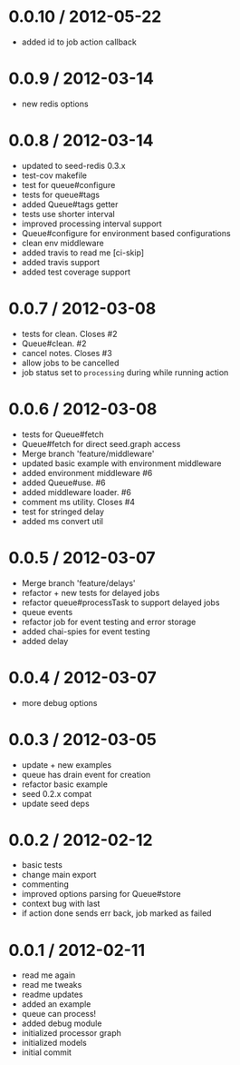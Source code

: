 
0.0.10 / 2012-05-22 
==================

  * added id to job action callback

0.0.9 / 2012-03-14 
==================

  * new redis options

0.0.8 / 2012-03-14 
==================

  * updated to seed-redis 0.3.x
  * test-cov makefile
  * test for queue#configure
  * tests for queue#tags
  * added Queue#tags getter
  * tests use shorter interval
  * improved processing interval support
  * Queue#configure for environment based configurations
  * clean env middleware
  * added travis to read me [ci-skip]
  * added travis support
  * added test coverage support

0.0.7 / 2012-03-08 
==================

  * tests for clean. Closes #2
  * Queue#clean. #2
  * cancel notes. Closes #3
  * allow jobs to be cancelled
  * job status set to `processing` during while running action

0.0.6 / 2012-03-08 
==================

  * tests for Queue#fetch
  * Queue#fetch for direct seed.graph access
  * Merge branch 'feature/middleware'
  * updated basic example with environment middleware
  * added environment middleware #6
  * added Queue#use. #6
  * added middleware loader. #6
  * comment ms utility. Closes #4
  * test for stringed delay
  * added ms convert util

0.0.5 / 2012-03-07 
==================

  * Merge branch 'feature/delays'
  * refactor + new tests for delayed jobs
  * refactor queue#processTask to support delayed jobs
  * queue events
  * refactor job for event testing and error storage
  * added chai-spies for event testing
  * added delay

0.0.4 / 2012-03-07 
==================

  * more debug options

0.0.3 / 2012-03-05 
==================

  * update + new examples
  * queue has drain event for creation
  * refactor basic example
  * seed 0.2.x compat
  * update seed deps

0.0.2 / 2012-02-12 
==================

  * basic tests
  * change main export
  * commenting
  * improved options parsing for Queue#store
  * context bug with last
  * if action done sends err back, job marked as failed

0.0.1 / 2012-02-11 
==================

  * read me again
  * read me tweaks
  * readme updates
  * added an example
  * queue can process!
  * added debug module
  * initialized processor graph
  * initialized models
  * initial commit
